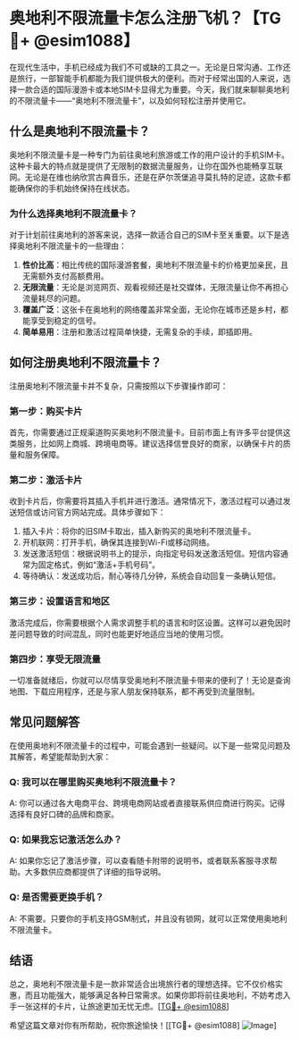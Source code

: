 # 奥地利不限流量卡怎么注册飞机？【TG💪+ @esim1088】

在现代生活中，手机已经成为我们不可或缺的工具之一。无论是日常沟通、工作还是旅行，一部智能手机都能为我们提供极大的便利。而对于经常出国的人来说，选择一款合适的国际漫游卡或本地SIM卡显得尤为重要。今天，我们就来聊聊奥地利的不限流量卡——“奥地利不限流量卡”，以及如何轻松注册并使用它。

## 什么是奥地利不限流量卡？

奥地利不限流量卡是一种专门为前往奥地利旅游或工作的用户设计的手机SIM卡。这种卡最大的特点就是提供了无限制的数据流量服务，让你在国外也能畅享互联网。无论是在维也纳欣赏古典音乐，还是在萨尔茨堡追寻莫扎特的足迹，这款卡都能确保你的手机始终保持在线状态。

### 为什么选择奥地利不限流量卡？

对于计划前往奥地利的游客来说，选择一款适合自己的SIM卡至关重要。以下是选择奥地利不限流量卡的一些理由：

1. **性价比高**：相比传统的国际漫游套餐，奥地利不限流量卡的价格更加亲民，且无需额外支付高额费用。
2. **无限流量**：无论是浏览网页、观看视频还是社交媒体，无限流量让你不再担心流量耗尽的问题。
3. **覆盖广泛**：这张卡在奥地利的网络覆盖非常全面，无论你在城市还是乡村，都能享受到稳定的信号。
4. **简单易用**：注册和激活过程简单快捷，无需复杂的手续，即插即用。

## 如何注册奥地利不限流量卡？

注册奥地利不限流量卡并不复杂，只需按照以下步骤操作即可：

### 第一步：购买卡片

首先，你需要通过正规渠道购买奥地利不限流量卡。目前市面上有许多平台提供这类服务，比如网上商城、跨境电商等。建议选择信誉良好的商家，以确保卡片的质量和服务保障。

### 第二步：激活卡片

收到卡片后，你需要将其插入手机并进行激活。通常情况下，激活过程可以通过发送短信或访问官方网站完成。具体步骤如下：

1. 插入卡片：将你的旧SIM卡取出，插入新购买的奥地利不限流量卡。
2. 开机联网：打开手机，确保其连接到Wi-Fi或移动网络。
3. 发送激活短信：根据说明书上的提示，向指定号码发送激活短信。短信内容通常为固定格式，例如“激活+手机号码”。
4. 等待确认：发送成功后，耐心等待几分钟，系统会自动回复一条确认短信。

### 第三步：设置语言和地区

激活完成后，你需要根据个人需求调整手机的语言和时区设置。这样可以避免因时差问题导致的时间混乱，同时也能更好地适应当地的使用习惯。

### 第四步：享受无限流量

一切准备就绪后，你就可以尽情享受奥地利不限流量卡带来的便利了！无论是查询地图、下载应用程序，还是与家人朋友保持联系，都不再受到流量限制。

## 常见问题解答

在使用奥地利不限流量卡的过程中，可能会遇到一些疑问。以下是一些常见问题及其解答，希望能帮助到大家：

### Q: 我可以在哪里购买奥地利不限流量卡？
A: 你可以通过各大电商平台、跨境电商网站或者直接联系供应商进行购买。记得选择有良好口碑的品牌和商家。

### Q: 如果我忘记激活怎么办？
A: 如果你忘记了激活步骤，可以查看随卡附带的说明书，或者联系客服寻求帮助。大多数供应商都提供了详细的指导说明。

### Q: 是否需要更换手机？
A: 不需要。只要你的手机支持GSM制式，并且没有锁网，就可以正常使用奥地利不限流量卡。

## 结语

总之，奥地利不限流量卡是一款非常适合出境旅行者的理想选择。它不仅价格实惠，而且功能强大，能够满足各种日常需求。如果你即将前往奥地利，不妨考虑入手一张这样的卡片，让旅途更加无忧无虑。[[TG💪+ @esim1088](https://t.me/s/esim1088)]

希望这篇文章对你有所帮助，祝你旅途愉快！[[TG💪+ @esim1088] ![Image](https://i.postimg.cc/4NQfJmqS/Snipaste-2025-05-13-00-14-12.png)]